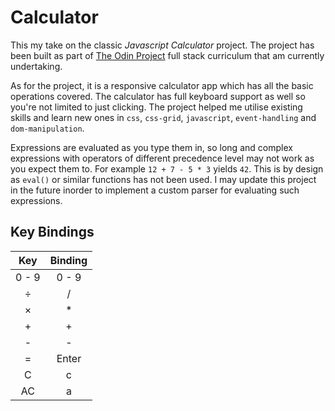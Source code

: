 # Calculator

This my take on the classic *Javascript Calculator* project. The project has been built as part of [The Odin Project](https://theodinproject.com/home) full stack curriculum that am currently undertaking.

As for the project, it is a responsive calculator app which has all the basic operations covered. The calculator has full keyboard support as well so you're not limited to just clicking. The project helped me utilise existing skills and learn new ones in `css`, `css-grid`, `javascript`, `event-handling` and `dom-manipulation`.

Expressions are evaluated as you type them in, so long and complex expressions with operators of different precedence level may not work as you expect them to. For example `12 + 7 - 5 * 3` yields `42`. This is by design as `eval()` or similar functions has not been used. I may update this project in the future inorder to implement a custom parser for evaluating such expressions.

## Key Bindings

|  Key  | Binding |
| :---: |:-------:|
| 0 - 9 |  0 - 9  |
|   ÷   |    /    |
|   ×   |    *    |
|   +   |    +    |
|   -   |    -    |
|   =   |  Enter  |
|   C   |    c    |
|   AC  |    a    |